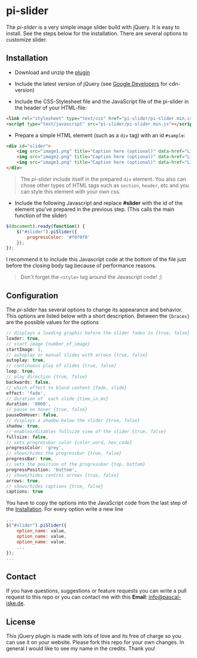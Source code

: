 # pi-slider

The _pi-slider_ is a very simple image slider build with jQuery. It is easy to install. See the steps below for the installation. There are several options to customize slider.


## Installation

- Download and unzip the [plugin](https://github.com/pascaliske/pi-slider/archive/master.zip)

- Include the latest version of jQuery (see [Google Developers](https://developers.google.com/speed/libraries/devguide#jquery) for cdn-version)

- Include the CSS-Stylesheet file  and the JavaScript file of the pi-slider in the header of your HTML-file:
```html
<link rel="stylesheet" type="text/css" href="pi-slider/pi-slider.min.css">
<script type="text/javascript" src="pi-slider/pi-slider.min.js"></script>
```

- Prepare a simple HTML element (such as a `div` tag) with an id `#sample`:
```html
<div id="slider">
	<img src="image1.png" title="Caption here (optional)" data-href="Link here (optional)" />
	<img src="image2.png" title="Caption here (optional)" data-href="Link here (optional)" />
	<img src="image3.png" title="Caption here (optional)" data-href="Link here (optional)" />
</div>
```
>The _pi-slider_ include itself in the prepared `div` element.
You also can chose other types of HTML tags such as `section`, `header`, etc and you can style this element with your own css.

- Include the following Javascript and replace **#slider** with the id of the element you've prepared in the previous step. (This calls the main function of the slider)
```javascript
$(document).ready(function() {
	$("#slider").piSlider({
		progressColor: '#f0f0f0'
	});
});
```
I recommend it to include this Javascript code at the bottom of the file just before the closing body tag because of performance reasons.
>Don't forget the `<style>` tag around the Javascript code! ;)

## Configuration

The _pi-slider_ has several options to change its appearance and behavior. This options are listed below with a short description. Between the `{braces}` are the possible values for the options
```javascript
// displays a loading graphic before the slider fades in {true, false}
loader: true, 
// start image {number_of_image}
startImage: 1,
// autoplay or manual slides with arrows {true, false}
autoplay: true,
// continuous play of slides {true, false}
loop: true,
// play direction {true, false}
backwards: false,
// which effect to blend content {fade, slide}
effect: 'fade',
// duration of  each slide {time_in_ms}
duration: '8000',
// pause on hover {true, false}
pauseOnHover: false,
// displays a shadow below the slider {true, false}
shadow: true,
// enables/disables fullsize view of the slider {true, false}
fullsize: false,
// sets progressbar color {color_word, hex_code}
progressColor: 'grey',
// shows/hides the progressbar {true, false}
progressBar: true,
// sets the position of the progressbar {top, bottom}
progressPosition: 'bottom',
// shows/hides control arrows {true, false}
arrows: true,
// shows/hides captions {true, false}
captions: true
```
You have to copy the options into the JavaScript code from the last step of the [Installation](#installation). For every option write a new line
```javascript
...
$("#slider").piSlider({
	option_name: value,
	option_name: value,
	option_name: value,
	...
});
...
```

## Contact
If you have questions, suggestions or feature requests you can write a pull request to this repo or you can contact me with this **Email**: [info@pascal-iske.de](mailto:info@pascal-iske.de).

## License
This jQuery plugin is made with lots of love and its free of charge so you can use it on your website. Please fork this repo for your own changes. In general I would like to see my name in the credits. Thank you!
